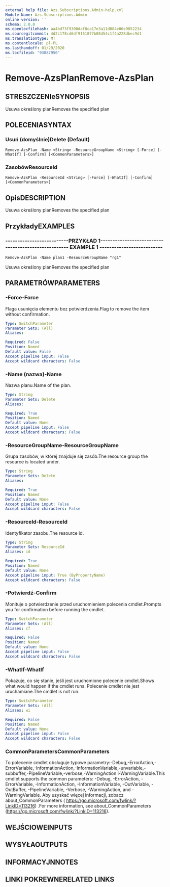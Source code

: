 ```yaml
---
external help file: Azs.Subscriptions.Admin-help.xml
Module Name: Azs.Subscriptions.Admin
online version: ''
schema: 2.0.0
ms.openlocfilehash: aa4bd73f9300daf8ca17e3a11d884e06e9852234
ms.sourcegitcommit: 4d2c178cd6df9151877b08d54c1f4a228dbec9d1
ms.translationtype: MT
ms.contentlocale: pl-PL
ms.lasthandoff: 01/29/2020
ms.locfileid: "93887950"
---
```

# <span data-ttu-id="3b43c-101">Remove-AzsPlan</span><span class="sxs-lookup"><span data-stu-id="3b43c-101">Remove-AzsPlan</span></span>

## <span data-ttu-id="3b43c-102">STRESZCZENIe</span><span class="sxs-lookup"><span data-stu-id="3b43c-102">SYNOPSIS</span></span>
<span data-ttu-id="3b43c-103">Usuwa określony plan</span><span class="sxs-lookup"><span data-stu-id="3b43c-103">Removes the specified plan</span></span>

## <span data-ttu-id="3b43c-104">POLECENIA</span><span class="sxs-lookup"><span data-stu-id="3b43c-104">SYNTAX</span></span>

### <span data-ttu-id="3b43c-105">Usuń (domyślnie)</span><span class="sxs-lookup"><span data-stu-id="3b43c-105">Delete (Default)</span></span>
```
Remove-AzsPlan -Name <String> -ResourceGroupName <String> [-Force] [-WhatIf] [-Confirm] [<CommonParameters>]
```

### <span data-ttu-id="3b43c-106">Zasobów</span><span class="sxs-lookup"><span data-stu-id="3b43c-106">ResourceId</span></span>
```
Remove-AzsPlan -ResourceId <String> [-Force] [-WhatIf] [-Confirm] [<CommonParameters>]
```

## <span data-ttu-id="3b43c-107">Opis</span><span class="sxs-lookup"><span data-stu-id="3b43c-107">DESCRIPTION</span></span>
<span data-ttu-id="3b43c-108">Usuwa określony plan</span><span class="sxs-lookup"><span data-stu-id="3b43c-108">Removes the specified plan</span></span>

## <span data-ttu-id="3b43c-109">Przykłady</span><span class="sxs-lookup"><span data-stu-id="3b43c-109">EXAMPLES</span></span>

### <span data-ttu-id="3b43c-110">--------------------------PRZYKŁAD 1--------------------------</span><span class="sxs-lookup"><span data-stu-id="3b43c-110">-------------------------- EXAMPLE 1 --------------------------</span></span>
```
Remove-AzsPlan -Name plan1 -ResourceGroupName "rg1"
```

<span data-ttu-id="3b43c-111">Usuwa określony plan</span><span class="sxs-lookup"><span data-stu-id="3b43c-111">Removes the specified plan</span></span>

## <span data-ttu-id="3b43c-112">PARAMETRÓW</span><span class="sxs-lookup"><span data-stu-id="3b43c-112">PARAMETERS</span></span>

### <span data-ttu-id="3b43c-113">-Force</span><span class="sxs-lookup"><span data-stu-id="3b43c-113">-Force</span></span>
<span data-ttu-id="3b43c-114">Flaga usunięcia elementu bez potwierdzenia.</span><span class="sxs-lookup"><span data-stu-id="3b43c-114">Flag to remove the item without confirmation.</span></span>

```yaml
Type: SwitchParameter
Parameter Sets: (All)
Aliases: 

Required: False
Position: Named
Default value: False
Accept pipeline input: False
Accept wildcard characters: False
```

### <span data-ttu-id="3b43c-115">-Name (nazwa)</span><span class="sxs-lookup"><span data-stu-id="3b43c-115">-Name</span></span>
<span data-ttu-id="3b43c-116">Nazwa planu.</span><span class="sxs-lookup"><span data-stu-id="3b43c-116">Name of the plan.</span></span>

```yaml
Type: String
Parameter Sets: Delete
Aliases: 

Required: True
Position: Named
Default value: None
Accept pipeline input: False
Accept wildcard characters: False
```

### <span data-ttu-id="3b43c-117">-ResourceGroupName</span><span class="sxs-lookup"><span data-stu-id="3b43c-117">-ResourceGroupName</span></span>
<span data-ttu-id="3b43c-118">Grupa zasobów, w której znajduje się zasób.</span><span class="sxs-lookup"><span data-stu-id="3b43c-118">The resource group the resource is located under.</span></span>

```yaml
Type: String
Parameter Sets: Delete
Aliases: 

Required: True
Position: Named
Default value: None
Accept pipeline input: False
Accept wildcard characters: False
```

### <span data-ttu-id="3b43c-119">-ResourceId</span><span class="sxs-lookup"><span data-stu-id="3b43c-119">-ResourceId</span></span>
<span data-ttu-id="3b43c-120">Identyfikator zasobu.</span><span class="sxs-lookup"><span data-stu-id="3b43c-120">The resource id.</span></span>

```yaml
Type: String
Parameter Sets: ResourceId
Aliases: id

Required: True
Position: Named
Default value: None
Accept pipeline input: True (ByPropertyName)
Accept wildcard characters: False
```

### <span data-ttu-id="3b43c-121">-Potwierdź</span><span class="sxs-lookup"><span data-stu-id="3b43c-121">-Confirm</span></span>
<span data-ttu-id="3b43c-122">Monituje o potwierdzenie przed uruchomieniem polecenia cmdlet.</span><span class="sxs-lookup"><span data-stu-id="3b43c-122">Prompts you for confirmation before running the cmdlet.</span></span>

```yaml
Type: SwitchParameter
Parameter Sets: (All)
Aliases: cf

Required: False
Position: Named
Default value: None
Accept pipeline input: False
Accept wildcard characters: False
```

### <span data-ttu-id="3b43c-123">-WhatIf</span><span class="sxs-lookup"><span data-stu-id="3b43c-123">-WhatIf</span></span>
<span data-ttu-id="3b43c-124">Pokazuje, co się stanie, jeśli jest uruchomione polecenie cmdlet.</span><span class="sxs-lookup"><span data-stu-id="3b43c-124">Shows what would happen if the cmdlet runs.</span></span>
<span data-ttu-id="3b43c-125">Polecenie cmdlet nie jest uruchamiane.</span><span class="sxs-lookup"><span data-stu-id="3b43c-125">The cmdlet is not run.</span></span>

```yaml
Type: SwitchParameter
Parameter Sets: (All)
Aliases: wi

Required: False
Position: Named
Default value: None
Accept pipeline input: False
Accept wildcard characters: False
```

### <span data-ttu-id="3b43c-126">CommonParameters</span><span class="sxs-lookup"><span data-stu-id="3b43c-126">CommonParameters</span></span>
<span data-ttu-id="3b43c-127">To polecenie cmdlet obsługuje typowe parametry:-Debug,-ErrorAction,-ErrorVariable,-InformationAction,-InformationVariable,-unvariable,-subbuffer,-PipelineVariable,-verbose,-WarningAction i-WarningVariable.</span><span class="sxs-lookup"><span data-stu-id="3b43c-127">This cmdlet supports the common parameters: -Debug, -ErrorAction, -ErrorVariable, -InformationAction, -InformationVariable, -OutVariable, -OutBuffer, -PipelineVariable, -Verbose, -WarningAction, and -WarningVariable.</span></span> <span data-ttu-id="3b43c-128">Aby uzyskać więcej informacji, zobacz about_CommonParameters ( https://go.microsoft.com/fwlink/?LinkID=113216) .</span><span class="sxs-lookup"><span data-stu-id="3b43c-128">For more information, see about_CommonParameters (https://go.microsoft.com/fwlink/?LinkID=113216).</span></span>

## <span data-ttu-id="3b43c-129">WEJŚCIOWE</span><span class="sxs-lookup"><span data-stu-id="3b43c-129">INPUTS</span></span>

## <span data-ttu-id="3b43c-130">WYSYŁA</span><span class="sxs-lookup"><span data-stu-id="3b43c-130">OUTPUTS</span></span>

## <span data-ttu-id="3b43c-131">INFORMACYJN</span><span class="sxs-lookup"><span data-stu-id="3b43c-131">NOTES</span></span>

## <span data-ttu-id="3b43c-132">LINKI POKREWNE</span><span class="sxs-lookup"><span data-stu-id="3b43c-132">RELATED LINKS</span></span>

